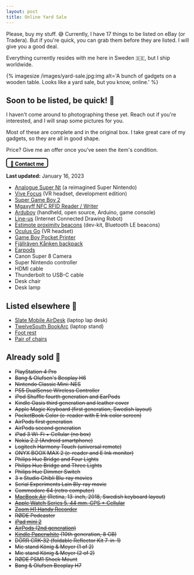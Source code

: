 ```yaml
---
layout: post
title: Online Yard Sale
---
```

Please, buy my stuff. 😅 Currently, I have 17 things to be listed on eBay (or Tradera). But if you're quick, you can grab them before they are listed. I will give you a good deal.

Everything currently resides with me here in Sweden 🇸🇪, but I ship worldwide.

{% imagesize /images/yard-sale.jpg:img alt='A bunch of gadgets on a wooden table. Looks like a yard sale, but you know, online.' %}

## Soon to be listed, be quick! 🚀

I haven't come around to photographing these yet. Reach out if you're interested, and I will snap some pictures for you.

Most of these are complete and in the original box. I take great care of my gadgets, so they are all in good shape.

Price? Give me an offer once you've seen the item's condition.

<a href="mailto:sven@dahlstrand.net" style="padding: 0.3rem 0.6rem 0 0.6rem; border: solid 0.15rem black; border-radius: 0.4rem;
font-weight: bold; display: inline-block; color: black; text-decoration: none;">💌 Contact me</a>

**Last updated:** January 16, 2023

* [Analogue Super Nt](https://www.analogue.co/super-nt) (a reimagined Super Nintendo)
* [Vive Focus](https://business.vive.com/us/product/vive-focus/) (VR headset, development edition)
* [Super Game Boy 2](https://en.wikipedia.org/wiki/Super_Game_Boy)
* [Mgaxyff NFC RFID Reader / Writer](https://www.walmart.com/ip/Mgaxyff-NFC-RFID-Reader-Writer-ACR122U-ISO-14443A-B-Free-Software-in-White-NFC-RFID-Reader-Writer-NFC-RFID-Reader/725054663)
* [Arduboy](https://www.arduboy.com) (handheld, open source, Arduino, game console)
* [Line-us](https://www.line-us.com) (Internet Connected Drawing Robot)
* [Estimote proximity beacons](https://blog.estimote.com/post/147038205465/announcing-next-gen-proximity-beacons-with) (dev-kit, Bluetooth LE beacons)
* [Oculus Go](https://en.wikipedia.org/wiki/Oculus_Go) (VR headset)
* [Game Boy Pocket Printer](https://en.wikipedia.org/wiki/Game_Boy_Printer)
* [Fjällräven Kånken backpack](https://www.fjallraven.com/us/en-us/bags-gear/kanken/kanken-bags/kanken?_t_q=&_t_hit.id=Luminos_Storefront_Web_Features_Catalog_Product_Domain_CommonProduct/CatalogContent_23f08017-a1a5-445f-8538-fe6a42505c67_en-US&_t_hit.pos=1&_t_tags=andquerymatch%2clanguage%3aen%2csiteid%3a162d49d9-f0ac-4d2d-a110-e8143f6ca828&v=F23510%3a%3a7323450786366)
* [Earpods](https://www.apple.com/us/search/EarPods+with+3.5+mm+Headphone+Plug)
* Canon Super 8 Camera
* Super Nintendo controller
* HDMI cable
* Thunderbolt to USB-C cable
* Desk chair
* Desk lamp

## Listed elsewhere 🔖

* [Slate Mobile AirDesk](https://www.blocket.se/annons/106352341) (laptop lap desk)
* [TwelveSouth BookArc](https://www.blocket.se/annons/106352170) (laptop stand)
* [Foot rest](https://www.blocket.se/annons/106352259)
* [Pair of chairs](https://www.blocket.se/annons/106205727)

## Already sold 🙌

* <del>PlayStation 4 Pro</del>
* <del>Bang & Olufsen's Beoplay H6</del>
* <del>Nintendo Classic Mini: NES</del>
* <del>PS5 DualSense Wireless Controller</del>
* <del>iPod Shuffle fourth generation and EarPods</del>
* <del>Kindle Oasis third generation and leather cover</del>
* <del>Apple Magic Keyboard (first generation, Swedish layout)</del>
* <del>PocketBook Color (e-reader with E Ink color screen)</del>
* <del>AirPods first generation</del>
* <del>AirPods second generation</del>
* <del>iPad 3 Wi-Fi + Cellular (no box)</del>
* <del>Nokia 2.2 (Android smartphone)</del>
* <del>Logitech Harmony Touch (universal remote)</del>
* <del>ONYX BOOX MAX 2 (e-reader and E Ink monitor)</del>
* <del>Philips Hue Bridge and Four Lights</del>
* <del>Philips Hue Bridge and Three Lights</del>
* <del>Philips Hue Dimmer Switch</del>
* <del>3 x Studio Ghibli Blu-ray movies</del>
* <del>Serial Experiments Lain Bly-ray movie</del>
* <del>Commodore 64 (retro computer)</del>
* <del>[MacBook Air](https://www.tradera.com/item/302393/558693917/macbook-air-retina-skarm-13-tum-2018-16-gb-minne) (Retina, 13-inch, 2018, Swedish keyboard layout)</del>
* <del>[Apple Watch Series 5, 44 mm, GPS + Cellular](https://www.tradera.com/item/344291/564208124/apple-watch-series-5-44-mm-gps-cellular-)</del>
* <del>[Zoom H1 Handy Recorder](https://www.tradera.com/item/301971/564202695/zoom-h1-handy-recorder)</del>
* <del>RØDE Podcaster</del>
* <del>[iPad mini 2](https://www.tradera.com/item/342496/570904666/apple-ipad-mini-16-gb-wi-fi)</del>
* <del>[AirPods (2nd generation)](https://www.tradera.com/item/340270/573681547/apple-airpods-med-tradlost-laddningsetui)</del>
* <del>[Kindle Paperwhite](https://www.tradera.com/item/1708/577353987/kindle-paperwhite-8-gb) (10th generation, 8 GB)</del>
* <del>DÖRR CRK-32 (foldable Reflector Kit 7-in-1)</del>
* <del>Mic stand König & Meyer (1 of 2)</del>
* <del>Mic stand König & Meyer (2 of 2)</del>
* <del>RØDE PSM1 Shock Mount</del>
* <del>Bang & Olufsen Beoplay H7</del>
